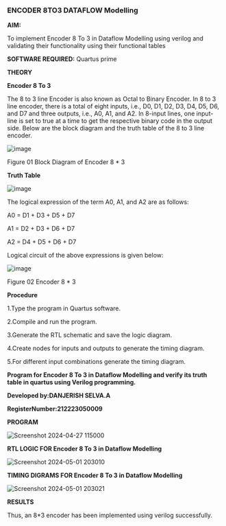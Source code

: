 ### ENCODER 8TO3 DATAFLOW Modelling

**AIM:**

To implement  Encoder 8 To 3 in Dataflow Modelling using verilog and validating their functionality using their functional tables

**SOFTWARE REQUIRED:** Quartus prime

**THEORY**

**Encoder 8 To 3**

The 8 to 3 line Encoder is also known as Octal to Binary Encoder. In 8 to 3 line encoder, there is a total of eight inputs, i.e., D0, D1, D2, D3, D4, D5, D6, and D7 and three outputs, i.e., A0, A1, and A2. In 8-input lines, one input-line is set to true at a time to get the respective binary code in the output side. Below are the block diagram and the truth table of the 8 to 3 line encoder.

![image](https://github.com/naavaneetha/ENCODER8TO3DATAFLOW/assets/154305477/0bc242c1-eb9e-4c47-afe5-30428470efc3)

Figure 01  Block Diagram of Encoder 8 * 3

**Truth Table**

![image](https://github.com/naavaneetha/ENCODER8TO3DATAFLOW/assets/154305477/35496b14-ae6e-4cd1-9abd-d6736b576575)

The logical expression of the term A0, A1, and A2 are as follows:

A0 = D1 + D3 + D5 + D7

A1 = D2 + D3 + D6 + D7

A2 = D4 + D5 + D6 + D7

Logical circuit of the above expressions is given below:

![image](https://github.com/naavaneetha/ENCODER8TO3DATAFLOW/assets/154305477/95acaee6-c873-4c75-89eb-ef09fb158053)

Figure 02  Encoder 8 * 3

**Procedure**

1.Type the program in Quartus software.

2.Compile and run the program.

3.Generate the RTL schematic and save the logic diagram.

4.Create nodes for inputs and outputs to generate the timing diagram.

5.For different input combinations generate the timing diagram.

**Program for Encoder 8 To 3 in Dataflow Modelling and verify its truth table in quartus using Verilog programming.** 

**Developed by:DANJERISH SELVA.A**

**RegisterNumber:212223050009**

**PROGRAM**

![Screenshot 2024-04-27 115000](https://github.com/karuniya2005/ENCODER8TO3DATAFLOW/assets/161425769/6b4ab7a6-cffa-46c0-9de1-2e0f350ab874)

**RTL LOGIC FOR Encoder 8 To 3 in Dataflow Modelling**

![Screenshot 2024-05-01 203010](https://github.com/karuniya2005/ENCODER8TO3DATAFLOW/assets/161425769/f3f7fdcf-0d03-4d6e-8743-a0edc59848c2)


**TIMING DIGRAMS FOR Encoder 8 To 3 in Dataflow Modelling**

![Screenshot 2024-05-01 203021](https://github.com/karuniya2005/ENCODER8TO3DATAFLOW/assets/161425769/75c5df0e-6de4-4aa9-a078-817b6b73ed89)

**RESULTS**

Thus, an 8*3 encoder has been implemented using verilog successfully.

